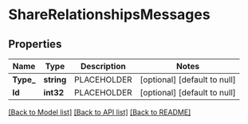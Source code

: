 # ShareRelationshipsMessages

## Properties
Name | Type | Description | Notes
------------ | ------------- | ------------- | -------------
**Type_** | **string** | PLACEHOLDER | [optional] [default to null]
**Id** | **int32** | PLACEHOLDER | [optional] [default to null]

[[Back to Model list]](../README.md#documentation-for-models) [[Back to API list]](../README.md#documentation-for-api-endpoints) [[Back to README]](../README.md)

